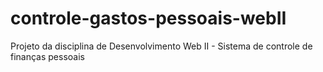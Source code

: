 # controle-gastos-pessoais-webII
Projeto da disciplina de Desenvolvimento Web II - Sistema de controle de finanças pessoais
